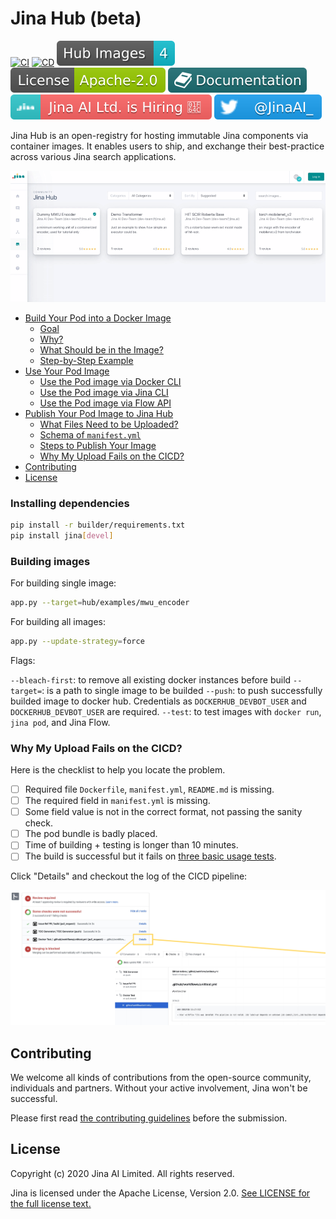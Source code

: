 # Jina Hub (beta)

[![CI](https://github.com/jina-ai/hub-builder/workflows/builder-release/badge.svg?branch=master)](https://github.com/jina-ai/hub-builder/actions?query=workflow%3Aon-release)
[![CD](https://github.com/jina-ai/hub-builder/workflows/nightly/badge.svg?branch=master)](https://github.com/jina-ai/hub-builder/actions?query=workflow%3Anightly)
[![Hub Image](https://github.com/jina-ai/hub-status/blob/master/hub-stat.svg?sanitize=true)](https://hubstatus.jina.ai)
[![Jina](https://github.com/jina-ai/jina/blob/master/.github/badges/license-badge.svg "Jina is licensed under Apache-2.0")](#license)
[![Jina Docs](https://github.com/jina-ai/jina/blob/master/.github/badges/docs-badge.svg "Checkout our docs and learn Jina")](https://docs.jina.ai)
[![We are hiring](https://github.com/jina-ai/jina/blob/master/.github/badges/jina-corp-badge-hiring.svg "We are hiring full-time position at Jina")](https://jobs.jina.ai)
<a href="https://twitter.com/intent/tweet?text=%F0%9F%91%8DCheck+out+Jina%3A+the+New+Open-Source+Solution+for+Neural+Information+Retrieval+%F0%9F%94%8D%40JinaAI_&url=https%3A%2F%2Fgithub.com%2Fjina-ai%2Fjina&hashtags=JinaSearch&original_referer=http%3A%2F%2Fgithub.com%2F&tw_p=tweetbutton" target="_blank">
  <img src="https://github.com/jina-ai/jina/blob/master/.github/badges/twitter-badge.svg"
       alt="tweet button" title="👍Share Jina with your friends on Twitter"></img>
</a>

Jina Hub is an open-registry for hosting immutable Jina components via container images. It enables users to ship, and exchange their best-practice across various Jina search applications.

![](.github/.README_images/hub-demo.gif)

<!-- START doctoc generated TOC please keep comment here to allow auto update -->
<!-- DON'T EDIT THIS SECTION, INSTEAD RE-RUN doctoc TO UPDATE -->


- [Build Your Pod into a Docker Image](#build-your-pod-into-a-docker-image)
  - [Goal](#goal)
  - [Why?](#why)
  - [What Should be in the Image?](#what-should-be-in-the-image)
  - [Step-by-Step Example](#step-by-step-example)
- [Use Your Pod Image](#use-your-pod-image)
  - [Use the Pod image via Docker CLI](#use-the-pod-image-via-docker-cli)
  - [Use the Pod image via Jina CLI](#use-the-pod-image-via-jina-cli)
  - [Use the Pod image via Flow API](#use-the-pod-image-via-flow-api)
- [Publish Your Pod Image to Jina Hub](#publish-your-pod-image-to-jina-hub)
  - [What Files Need to be Uploaded?](#what-files-need-to-be-uploaded)
  - [Schema of `manifest.yml`](#schema-of-manifestyml)
  - [Steps to Publish Your Image](#steps-to-publish-your-image)
  - [Why My Upload Fails on the CICD?](#why-my-upload-fails-on-the-cicd)
- [Contributing](#contributing)
- [License](#license)

<!-- END doctoc generated TOC please keep comment here to allow auto update -->

### Installing dependencies

```bash
pip install -r builder/requirements.txt
pip install jina[devel]
```

### Building images

For building single image:

```bash
app.py --target=hub/examples/mwu_encoder
```

For building all images:

```bash
app.py --update-strategy=force
```

Flags:

`--bleach-first`: to remove all existing docker instances before build
`--target=`: is a path to single image to be builded
`--push`: to push successfully builded image to docker hub. Credentials as `DOCKERHUB_DEVBOT_USER` and `DOCKERHUB_DEVBOT_USER` are required.
`--test`: to test images with `docker run`, `jina pod`, and Jina Flow.







### Why My Upload Fails on the CICD?

Here is the checklist to help you locate the problem.

- [ ] Required file `Dockerfile`, `manifest.yml`, `README.md` is missing. 
- [ ] The required field in `manifest.yml` is missing.
- [ ] Some field value is not in the correct format, not passing the sanity check.
- [ ] The pod bundle is badly placed.
- [ ] Time of building + testing is longer than 10 minutes. 
- [ ] The build is successful but it fails on [three basic usage tests](#use-your-pod-image).

Click "Details" and checkout the log of the CICD pipeline:

![](.github/.README_images/5f4181e9.png)

## Contributing

We welcome all kinds of contributions from the open-source community, individuals and partners. Without your active involvement, Jina won't be successful.

Please first read [the contributing guidelines](https://github.com/jina-ai/jina/blob/master/CONTRIBUTING.md) before the submission. 

## License

Copyright (c) 2020 Jina AI Limited. All rights reserved.

Jina is licensed under the Apache License, Version 2.0. [See LICENSE for the full license text.](LICENSE)
